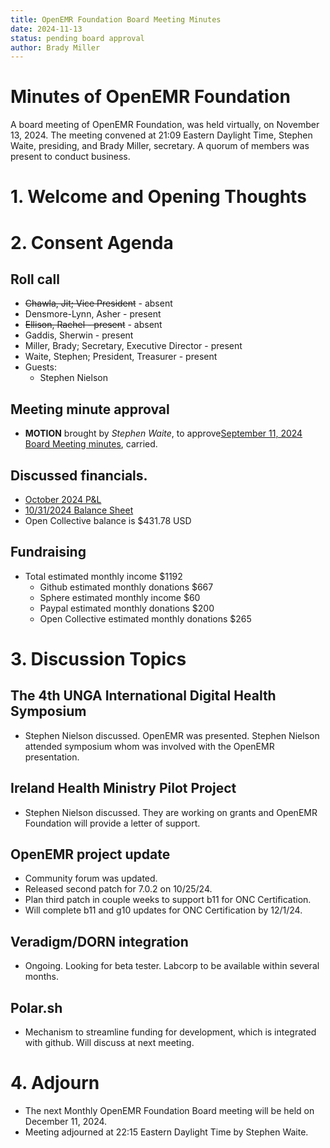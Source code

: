 ```yaml
---
title: OpenEMR Foundation Board Meeting Minutes
date: 2024-11-13
status: pending board approval
author: Brady Miller
---
```


# Minutes of OpenEMR Foundation

A board meeting of OpenEMR Foundation, was held virtually, on November 13, 2024. The meeting convened at 21:09 Eastern Daylight Time, Stephen Waite, presiding, and Brady Miller, secretary. A quorum of members was present to conduct business.

# 1. Welcome and Opening Thoughts

# 2. Consent Agenda
## Roll call
  - ~~Chawla, Jit; Vice President~~ - absent
  - Densmore-Lynn, Asher - present
  - ~~Ellison, Rachel - present~~ - absent
  - Gaddis, Sherwin - present
  - Miller, Brady; Secretary, Executive Director - present
  - Waite, Stephen; President, Treasurer - present
  - Guests:
    - Stephen Nielson

## Meeting minute approval
  - **MOTION** brought by _Stephen Waite_, to approve[September 11, 2024 Board Meeting minutes](https://github.com/openemr/foundation-minutes/blob/master/2024-09-11-Board.md), carried.

## Discussed financials.
  - [October 2024 P&L](https://community.open-emr.org/uploads/short-url/m23UAA8A5Za282MSBv2yQ2wEjOd.pdf)
  - [10/31/2024 Balance Sheet](https://community.open-emr.org/uploads/short-url/cwOUH0snzSx8OG1uSL0kkagQ3gL.pdf)
  - Open Collective balance is $431.78 USD

## Fundraising
  - Total estimated monthly income $1192
    - Github estimated monthly donations $667
    - Sphere estimated monthly income $60
    - Paypal estimated monthly donations $200
    - Open Collective estimated monthly donations $265

# 3. Discussion Topics

## The 4th UNGA International Digital Health Symposium
  - Stephen Nielson discussed. OpenEMR was presented. Stephen Nielson attended symposium whom was involved with the OpenEMR presentation.

## Ireland Health Ministry Pilot Project
  - Stephen Nielson discussed. They are working on grants and OpenEMR Foundation will provide a letter of support.

## OpenEMR project update
  - Community forum was updated.
  - Released second patch for 7.0.2 on 10/25/24.
  - Plan third patch in couple weeks to support b11 for ONC Certification.
  - Will complete b11 and g10 updates for ONC Certification by 12/1/24.

## Veradigm/DORN integration
  - Ongoing. Looking for beta tester. Labcorp to be available within several months.

## Polar.sh
  - Mechanism to streamline funding for development, which is integrated with github. Will discuss at next meeting.

# 4. Adjourn
  - The next Monthly OpenEMR Foundation Board meeting will be held on December 11, 2024.
  - Meeting adjourned at 22:15 Eastern Daylight Time by Stephen Waite.
